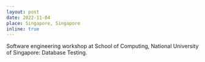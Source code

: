 ```yaml
---
layout: post
date: 2022-11-04
place: Singapore, Singapore
inline: true
---
```


Software engineering workshop at School of Computing, National University of Singapore: Database Testing.